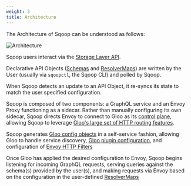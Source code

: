 ```yaml
---
weight: 3
title: Architecture
---
```


The Architecture of Sqoop can be understood as follows:

![Architecture](../../img/low_level_arch.png "Sqoop Architecture")


Sqoop users interact via the [Storage Layer API](https://github.com/solo-io/sqoop/tree/master/pkg/storage).

Declarative API Objects ([Schemas](../../v1/github.com/solo-io/sqoop/api/v1/schema.proto.sk) and [ResolverMaps](../../v1/github.com/solo-io/sqoop/api/v1/resolver_map.proto.sk)) are
written by the User (usually via `sqoopctl`, the Sqoop CLI) and polled by Sqoop.

When Sqoop detects an update to an API Object, it re-syncs its state to match
the user specified configuration.

Sqoop is composed of two components: a GraphQL service and an Envoy Proxy functioning as a sidecar. Rather than manually configuring
its own sidecar, Sqoop directs Envoy to connect to Gloo as its [control plane](https://github.com/envoyproxy/data-plane-api/blob/master/XDS_PROTOCOL.md), 
allowing Sqoop to leverage [Gloo's large set of HTTP routing features](https://gloo.solo.io/#features).

Sqoop generates [Gloo config objects](https://gloo.solo.io/v1/virtualservice/) in a self-service fashion, allowing Gloo
to handle service discovery, [Gloo plugin configuration](https://gloo.solo.io/plugins/aws/), and configuration of 
[Envoy HTTP Filters](https://www.envoyproxy.io/docs/envoy/latest/intro/arch_overview/http_filters.html)

Once Gloo has applied the desired configuration to Envoy, Sqoop begins listening for incoming GraphQL requests, serving queries 
against the schema(s) provided by the user(s), and making requests via Envoy based on the configuration in the user-defined [ResolverMaps](../../v1/github.com/solo-io/sqoop/api/v1/resolver_map.proto.sk)
